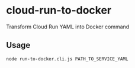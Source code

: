 # cloud-run-to-docker
Transform Cloud Run YAML into Docker command

## Usage

```
node run-to-docker.cli.js PATH_TO_SERVICE_YAML
```

